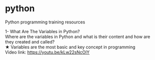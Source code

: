 # python
Python programming training resources

1- What Are The Variables in Python?\
Where are the variables in Python and what is their content and how are they created and called?\
★ Variables are the most basic and key concept in programming\
Video link: https://youtu.be/kLw22sNcOlY





